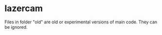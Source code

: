 # lazercam

Files in folder "old" are old or experimental versions of main code. They can be ignored. 
